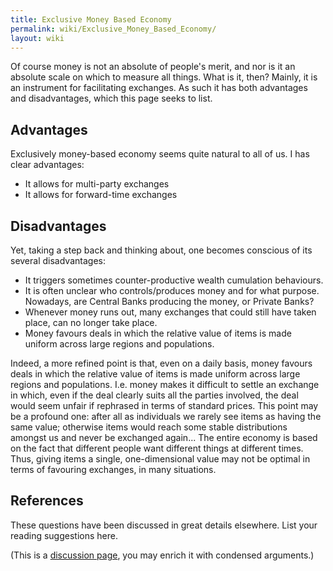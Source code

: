 ```yaml
---
title: Exclusive Money Based Economy
permalink: wiki/Exclusive_Money_Based_Economy/
layout: wiki
---
```


Of course money is not an absolute of people's merit, and nor is it an
absolute scale on which to measure all things. What is it, then? Mainly,
it is an instrument for facilitating exchanges. As such it has both
advantages and disadvantages, which this page seeks to list.

Advantages
----------

Exclusively money-based economy seems quite natural to all of us. I has
clear advantages:

-   It allows for multi-party exchanges
-   It allows for forward-time exchanges

Disadvantages
-------------

Yet, taking a step back and thinking about, one becomes conscious of its
several disadvantages:

-   It triggers sometimes counter-productive wealth
    cumulation behaviours.
-   It is often unclear who controls/produces money and for
    what purpose. Nowadays, are Central Banks producing the money, or
    Private Banks?
-   Whenever money runs out, many exchanges that could still have taken
    place, can no longer take place.
-   Money favours deals in which the relative value of items is made
    uniform across large regions and populations.

Indeed, a more refined point is that, even on a daily basis, money
favours deals in which the relative value of items is made uniform
across large regions and populations. I.e. money makes it difficult to
settle an exchange in which, even if the deal clearly suits all the
parties involved, the deal would seem unfair if rephrased in terms of
standard prices. This point may be a profound one: after all as
individuals we rarely see items as having the same value; otherwise
items would reach some stable distributions amongst us and never be
exchanged again... The entire economy is based on the fact that
different people want different things at different times. Thus, giving
items a single, one-dimensional value may not be optimal in terms of
favouring exchanges, in many situations.

References
----------

These questions have been discussed in great details elsewhere. List
your reading suggestions here.

(This is a [discussion page](/wiki/DiscussionPages "wikilink"), you may enrich
it with condensed arguments.)
